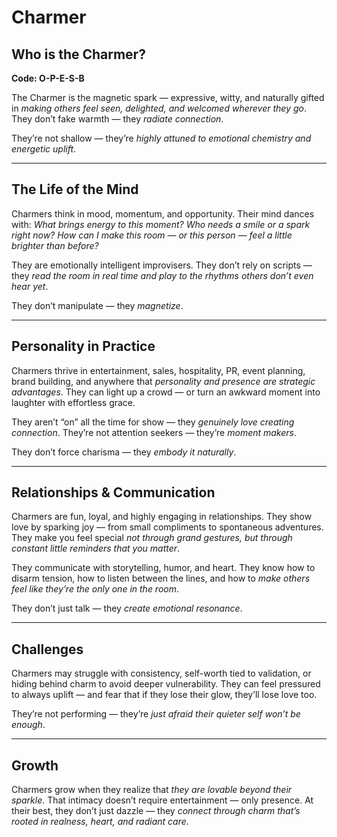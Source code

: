 # Charmer
## Who is the Charmer?
**Code: O-P-E-S-B**

The Charmer is the magnetic spark — expressive, witty, and naturally gifted in *making others feel seen, delighted, and welcomed wherever they go*. They don’t fake warmth — they *radiate connection*.

They’re not shallow — they’re *highly attuned to emotional chemistry and energetic uplift*.

---

## The Life of the Mind

Charmers think in mood, momentum, and opportunity. Their mind dances with: *What brings energy to this moment? Who needs a smile or a spark right now? How can I make this room — or this person — feel a little brighter than before?*

They are emotionally intelligent improvisers. They don’t rely on scripts — they *read the room in real time and play to the rhythms others don’t even hear yet*.

They don’t manipulate — they *magnetize*.

---

## Personality in Practice

Charmers thrive in entertainment, sales, hospitality, PR, event planning, brand building, and anywhere that *personality and presence are strategic advantages*. They can light up a crowd — or turn an awkward moment into laughter with effortless grace.

They aren’t “on” all the time for show — they *genuinely love creating connection*. They’re not attention seekers — they’re *moment makers*.

They don’t force charisma — they *embody it naturally*.

---

## Relationships & Communication

Charmers are fun, loyal, and highly engaging in relationships. They show love by sparking joy — from small compliments to spontaneous adventures. They make you feel special *not through grand gestures, but through constant little reminders that you matter*.

They communicate with storytelling, humor, and heart. They know how to disarm tension, how to listen between the lines, and how to *make others feel like they’re the only one in the room*.

They don’t just talk — they *create emotional resonance*.

---

## Challenges

Charmers may struggle with consistency, self-worth tied to validation, or hiding behind charm to avoid deeper vulnerability. They can feel pressured to always uplift — and fear that if they lose their glow, they’ll lose love too.

They’re not performing — they’re *just afraid their quieter self won’t be enough*.

---

## Growth

Charmers grow when they realize that *they are lovable beyond their sparkle*. That intimacy doesn’t require entertainment — only presence. At their best, they don’t just dazzle — they *connect through charm that’s rooted in realness, heart, and radiant care*.
